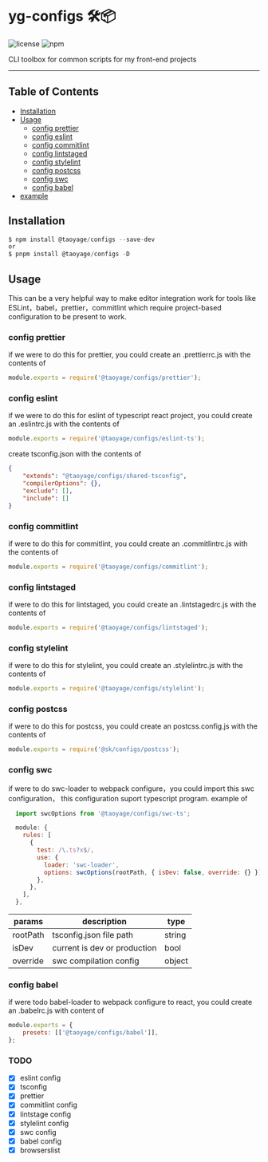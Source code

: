 # yg-configs 🛠📦

![license](https://img.shields.io/github/license/taoyage/yg-configs) ![npm](https://img.shields.io/badge/npm-v18.0.0-blue)

CLI toolbox for common scripts for my front-end projects

</div>

---

## Table of Contents

-   [Installation](#installation)
-   [Usage](#usage)
    -   [config prettier](#config-prettier)
    -   [config eslint](#config-eslint)
    -   [config commitlint](#config-commitlint)
    -   [config lintstaged](#config-lintstaged)
    -   [config stylelint](#config-stylelint)
    -   [config postcss](#config-postcss)
    -   [config swc](#config-swc)
    -   [config babel](#config-babel)
-   [example](https://github.com/taoyage/yg-configs/tree/master/example)

## Installation

```javascript
$ npm install @taoyage/configs --save-dev
or
$ pnpm install @taoyage/configs -D
```

## Usage

This can be a very helpful way to make editor integration work for tools like ESLint，babel，prettier，commitlint which require project-based configuration to be present to work.

### config prettier

if we were to do this for prettier, you could create an .prettierrc.js with the contents of

```javascript
module.exports = require('@taoyage/configs/prettier');
```

### config eslint

if we were to do this for eslint of typescript react project, you could create an .eslintrc.js with the contents of

```javascript
module.exports = require('@taoyage/configs/eslint-ts');
```

create tsconfig.json with the contents of

```json
{
    "extends": "@taoyage/configs/shared-tsconfig",
    "compilerOptions": {},
    "exclude": [],
    "include": []
}
```

### config commitlint

if were to do this for commitlint, you could create an .commitlintrc.js with the contents of

```javascript
module.exports = require('@taoyage/configs/commitlint');
```

### config lintstaged

if were to do this for lintstaged, you could create an .lintstagedrc.js with the contents of

```javascript
module.exports = require('@taoyage/configs/lintstaged');
```

### config stylelint

if were to do this for stylelint, you could create an .stylelintrc.js with the contents of

```javascript
module.exports = require('@taoyage/configs/stylelint');
```

### config postcss

if were to do this for postcss, you could create an postcss.config.js with the contents of

```javascript
module.exports = require('@sk/configs/postcss');
```

### config swc

if were to do swc-loader to webpack configure，you could import this swc configuration，
this configuration suport typescript program. example of

```javascript
  import swcOptions from '@taoyage/configs/swc-ts';

  module: {
    rules: [
      {
        test: /\.ts?x$/,
        use: {
          loader: 'swc-loader',
          options: swcOptions(rootPath, { isDev: false, override: {} }),
        },
      },
    ],
  },

```

| params   | description                  | type   |
| -------- | ---------------------------- | ------ |
| rootPath | tsconfig.json file path      | string |
| isDev    | current is dev or production | bool   |
| override | swc compilation config       | object |

### config babel

if were todo babel-loader to webpack configure to react, you could create an .babelrc.js with content of

```javascript
module.exports = {
    presets: [['@taoyage/configs/babel']],
};
```

### TODO

-   [x] eslint config
-   [x] tsconfig
-   [x] prettier
-   [x] commitlint config
-   [x] lintstage config
-   [x] stylelint config
-   [x] swc config
-   [x] babel config
-   [x] browserslist
